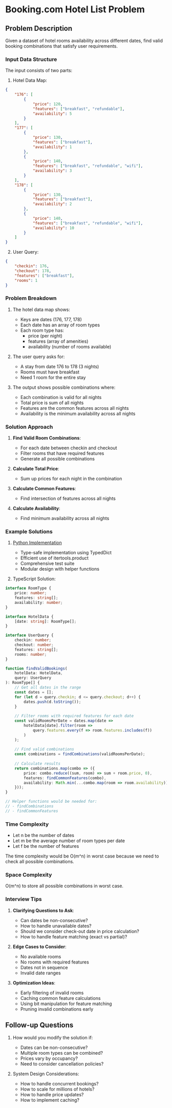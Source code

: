 # Booking.com Hotel List Problem

## Problem Description

Given a dataset of hotel rooms availability across different dates, find valid booking combinations that satisfy user requirements.

### Input Data Structure

The input consists of two parts:

1. Hotel Data Map:
```json
{
    "176": [
        {
            "price": 120,
            "features": ["breakfast", "refundable"],
            "availability": 5
        }
    ],
    "177": [
        {
            "price": 130,
            "features": ["breakfast"],
            "availability": 1
        },
        {
            "price": 140,
            "features": ["breakfast", "refundable", "wifi"],
            "availability": 3
        }
    ],
    "178": [
        {
            "price": 130,
            "features": ["breakfast"],
            "availability": 2
        },
        {
            "price": 140,
            "features": ["breakfast", "refundable", "wifi"],
            "availability": 10
        }
    ]
}
```

2. User Query:
```json
{
    "checkin": 176,
    "checkout": 178,
    "features": ["breakfast"],
    "rooms": 1
}
```

### Problem Breakdown

1. The hotel data map shows:
   - Keys are dates (176, 177, 178)
   - Each date has an array of room types
   - Each room type has:
     - price (per night)
     - features (array of amenities)
     - availability (number of rooms available)

2. The user query asks for:
   - A stay from date 176 to 178 (3 nights)
   - Rooms must have breakfast
   - Need 1 room for the entire stay

3. The output shows possible combinations where:
   - Each combination is valid for all nights
   - Total price is sum of all nights
   - Features are the common features across all nights
   - Availability is the minimum availability across all nights

### Solution Approach

1. **Find Valid Room Combinations**:
   - For each date between checkin and checkout
   - Filter rooms that have required features
   - Generate all possible combinations

2. **Calculate Total Price**:
   - Sum up prices for each night in the combination

3. **Calculate Common Features**:
   - Find intersection of features across all nights

4. **Calculate Availability**:
   - Find minimum availability across all nights

### Example Solutions

1. [Python Implementation](../python-exercise/python_exercise/hotel_list.py)
   - Type-safe implementation using TypedDict
   - Efficient use of itertools.product
   - Comprehensive test suite
   - Modular design with helper functions

2. TypeScript Solution:
```typescript
interface RoomType {
    price: number;
    features: string[];
    availability: number;
}

interface HotelData {
    [date: string]: RoomType[];
}

interface UserQuery {
    checkin: number;
    checkout: number;
    features: string[];
    rooms: number;
}

function findValidBookings(
    hotelData: HotelData, 
    query: UserQuery
): RoomType[] {
    // Get all dates in the range
    const dates = [];
    for (let d = query.checkin; d <= query.checkout; d++) {
        dates.push(d.toString());
    }
    
    // Filter rooms with required features for each date
    const validRoomsPerDate = dates.map(date => 
        hotelData[date].filter(room => 
            query.features.every(f => room.features.includes(f))
        )
    );
    
    // Find valid combinations
    const combinations = findCombinations(validRoomsPerDate);
    
    // Calculate results
    return combinations.map(combo => ({
        price: combo.reduce((sum, room) => sum + room.price, 0),
        features: findCommonFeatures(combo),
        availability: Math.min(...combo.map(room => room.availability))
    }));
}

// Helper functions would be needed for:
// - findCombinations
// - findCommonFeatures
```

### Time Complexity

- Let n be the number of dates
- Let m be the average number of room types per date
- Let f be the number of features

The time complexity would be O(m^n) in worst case because we need to check all possible combinations.

### Space Complexity

O(m^n) to store all possible combinations in worst case.

### Interview Tips

1. **Clarifying Questions to Ask**:
   - Can dates be non-consecutive?
   - How to handle unavailable dates?
   - Should we consider check-out date in price calculation?
   - How to handle feature matching (exact vs partial)?

2. **Edge Cases to Consider**:
   - No available rooms
   - No rooms with required features
   - Dates not in sequence
   - Invalid date ranges

3. **Optimization Ideas**:
   - Early filtering of invalid rooms
   - Caching common feature calculations
   - Using bit manipulation for feature matching
   - Pruning invalid combinations early

## Follow-up Questions

1. How would you modify the solution if:
   - Dates can be non-consecutive?
   - Multiple room types can be combined?
   - Prices vary by occupancy?
   - Need to consider cancellation policies?

2. System Design Considerations:
   - How to handle concurrent bookings?
   - How to scale for millions of hotels?
   - How to handle price updates?
   - How to implement caching? 